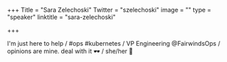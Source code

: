 +++
Title = "Sara Zelechoski"
Twitter = "szelechoski"
image = ""
type = "speaker"
linktitle = "sara-zelechoski"

+++

I'm just here to help / #ops #kubernetes / VP Engineering @FairwindsOps / opinions are mine. deal with it 🕶 / she/her 🌈
